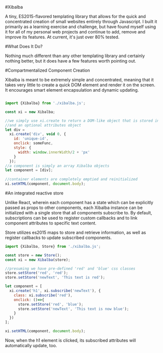 #Xibalba

A tiny, ES2015-flavored templating library that allows for the quick and concentrated creation of small websites entirely through Javascript. I built it primarily as a learning exercise and challenge, but have found myself using it for all of my personal web projects and continue to add, remove and improve its features. At current, it's just over 80% tested.

#What Does It Do?

Nothing much different than any other templating library and certainly nothing better, but it does have a few features worth pointing out. 

#Compartmentalized Component Creation

Xibalba is meant to be extremely simple and concentrated, meaning that it takes very little to create a quick DOM element and render it on the screen. It encourages smart element encapsulation and dynamic updating.

```javascript 

import {Xibalba} from './xibalba.js';

const xi = new Xibalba; 

//we simply use xi.create to return a DOM-like object that is stored in div//xi.creat takes three arguments: the node element, optional text content, 
//and an optional attributes object
let div = 
  xi.create('div', void 0, {
    id: 'unique-id',
    onclick: someFunc,
    style: {
      width: window.innerWidth/2 + 'px'
    }
  });
//a component is simply an array Xibalba objects 
let component = [div];
  
//container elements are completely emptied and reinitialized
xi.setHTML(component, document.body);

```

#An integrated reactive store

Unlike React, wherein each component has a state which can be explicitly passed as props to other components, each Xibalba instance can be initialized with a single store that all components subscribe to. By default, subscriptions can be used to register custom callbacks and to link component attributes to specific text content. 

Store utilizes es2015 maps to store and retrieve information, as well as register callbacks to update subscribed components. 

```javascript 
import {Xibalba, Store} from './xibalba.js';

const store = new Store();
const xi = new Xibalba(store);

//presuming we have pre-defined 'red' and 'blue' css classes
store.setStore('red', 'red');
store.setStore('newText', 'This text is red');

let component = [
  xi.create('h1', xi.subscribe('newText'), {
    class: xi.subscribe('red'),
    onclick: ()=>{
      store.setStore('red', 'blue');
      store.setStore('newText', 'This text is now blue');
    }
  })
];

xi.setHTML(component, document.body);

```
Now, when the h1 element is clicked, its subscribed attributes will automatically update, too. 


